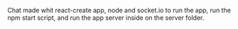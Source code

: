 Chat made whit react-create app, node and socket.io
to run the app, run the npm start script, and run the app server inside on the server folder.

